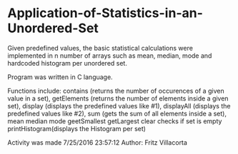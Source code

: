 # Application-of-Statistics-in-an-Unordered-Set

Given predefined values, the basic statistical calculations were
implemented in n number of arrays such as mean, median, mode and
hardcoded histogram per unordered set.

Program was written in C language.

Functions include:
  contains (returns the number of occurences of a given value in a set), 
  getElements (returns the number of elements inside a given set), 
  display (displays the predefined values like #1), 
  displayAll (displays the predefined values like #2), 
  sum (gets the sum of all elements inside a set), 
  mean
  median
  mode
  geetSmallest
  getLargest
  clear
  checks if set is empty
  printHistogram(displays the Histogram per set)
  
  
Activity was made 7/25/2016 23:57:12
Author: Fritz Villacorta
